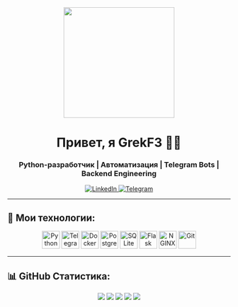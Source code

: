 <div align="center">
  <img src="https://media.giphy.com/media/pWLSXjkAv1c1gwCB4E/giphy.gif" width="250"/>
  
  <h1>Привет, я GrekF3 👨‍💻</h1>
  <h3>Python-разработчик | Автоматизация | Telegram Bots | Backend Engineering</h3>

  <div id="badges">
    <a href="https://linkedin.com/in/GrekF3">
      <img src="https://img.shields.io/badge/LinkedIn-blue?style=for-the-badge&logo=linkedin&logoColor=white" alt="LinkedIn"/>
    </a>
    <a href="https://t.me/GrekF3">
      <img src="https://img.shields.io/badge/Telegram-blue?style=for-the-badge&logo=telegram&logoColor=white" alt="Telegram"/>
    </a>
  </div>
</div>

---

## 🚀 Мои технологии:

<p align="center">
  <img src="https://cdn.jsdelivr.net/gh/devicons/devicon/icons/python/python-original.svg" title="Python" width="40" height="40"/>
  <img src="https://www.vectorlogo.zone/logos/telegram/telegram-icon.svg" title="Telegram Bots" width="40" height="40"/>
  <img src="https://cdn.jsdelivr.net/gh/devicons/devicon/icons/docker/docker-original.svg" title="Docker" width="40" height="40"/>
  <img src="https://cdn.jsdelivr.net/gh/devicons/devicon/icons/postgresql/postgresql-original.svg" title="PostgreSQL" width="40" height="40"/>
  <img src="https://cdn.jsdelivr.net/gh/devicons/devicon/icons/sqlite/sqlite-original.svg" title="SQLite" width="40" height="40"/>
  <img src="https://cdn.jsdelivr.net/gh/devicons/devicon/icons/flask/flask-original.svg" title="Flask" width="40" height="40"/>
  <img src="https://cdn.jsdelivr.net/gh/devicons/devicon/icons/nginx/nginx-original.svg" title="NGINX" width="40" height="40"/>
  <img src="https://cdn.jsdelivr.net/gh/devicons/devicon/icons/git/git-original.svg" title="Git" width="40" height="40"/>
</p>

---

## 📊 GitHub Статистика:

<p align="center">
  <img src="http://github-profile-summary-cards.vercel.app/api/cards/profile-details?username=GrekF3&theme=github_dark" />
  <img src="http://github-profile-summary-cards.vercel.app/api/cards/repos-per-language?username=GrekF3&theme=github_dark" />
  <img src="http://github-profile-summary-cards.vercel.app/api/cards/most-commit-language?username=GrekF3&theme=github_dark" />
  <img src="http://github-profile-summary-cards.vercel.app/api/cards/stats?username=GrekF3&theme=github_dark" />
  <img src="http://github-profile-summary-cards.vercel.app/api/cards/productive-time?username=GrekF3&theme=github_dark&utcOffset=8" />
</p>
